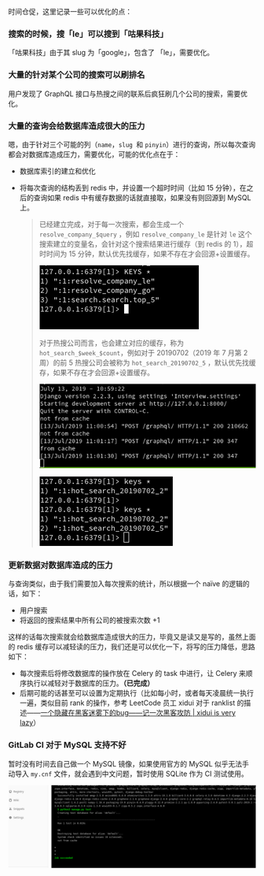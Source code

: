 时间仓促，这里记录一些可以优化的点：

### 搜索的时候，搜「le」可以搜到「咕果科技」

「咕果科技」由于其 slug 为「google」，包含了 「le」，需要优化。

### 大量的针对某个公司的搜索可以刷排名

用户发现了 GraphQL 接口与热搜之间的联系后疯狂刷几个公司的搜索，需要优化。

### 大量的查询会给数据库造成很大的压力

嗯，由于针对三个可能的列（`name`，`slug `和 `pinyin`）进行的查询，所以每次查询都会对数据库造成压力，需要优化，可能的优化点在于：

* 数据库索引的建立和优化

* 将每次查询的结构丢到 redis 中，并设置一个超时时间（比如 15 分钟），在之后的查询如果 redis 中有缓存数据的话就直接取，如果没有则回源到 MySQL 上。

  > 已经建立完成，对于每一次搜索，都会生成一个 `resolve_company_$query` ，例如 `resolve_company_le` 是针对 `le` 这个搜索建立的变量名，会针对这个搜索结果进行缓存（到 redis 的 1），超时时间为 15 分钟，默认优先找缓存，如果不存在才会回源+设置缓存。
  >
  > ![](./images/redis-cache.png)
  >
  > 对于热搜公司而言，也会建立对应的缓存，称为 `hot_search_$week_$count`，例如对于 20190702（2019 年 7 月第 2 周）的前 5 热搜公司会被称为 `hot_search_20190702_5` ，默认优先找缓存，如果不存在才会回源+设置缓存。
  >
  > ![](./images/console-cache.png)
  >
  > ![](./images/hot-company-cache.png)

### 更新数据对数据库造成的压力

与查询类似，由于我们需要加入每次搜索的统计，所以根据一个 naïve 的逻辑的话，如下：

* 用户搜索
* 将返回的搜索结果中所有公司的被搜索次数 +1

这样的话每次搜索就会给数据库造成很大的压力，毕竟又是读又是写的，虽然上面的 redis 缓存可以减轻读的压力，我们还是可以优化一下，将写的压力降低，思路如下：

* 每次搜索后将修改数据库的操作放在 Celery 的 task 中进行，让 Celery 来顺序执行以减轻对于数据库的压力。**（已完成）**
* 后期可能的话甚至可以设置为定期执行（比如每小时，或者每天凌晨统一执行一遍，类似目前 rank 的操作，参考 LeetCode 员工 xidui 对于 ranklist 的描述——[一个隐藏在黑客迷雾下的bug——记一次黑客攻防 | xidui is very lazy](https://xidui.github.io/2017/03/29/%E4%B8%80%E4%B8%AA%E8%97%8F%E5%8C%BF%E5%9C%A8%E9%BB%91%E5%AE%A2%E8%BF%B7%E9%9B%BE%E4%B8%8B%E7%9A%84bug/)）

### GitLab CI 对于 MySQL 支持不好

暂时没有时间去自己做一个 MySQL 镜像，如果使用官方的 MySQL 似乎无法手动导入 `my.cnf` 文件，就会遇到中文问题，暂时使用 SQLite 作为 CI 测试使用。

![](./images/gitlab-ci.png)

